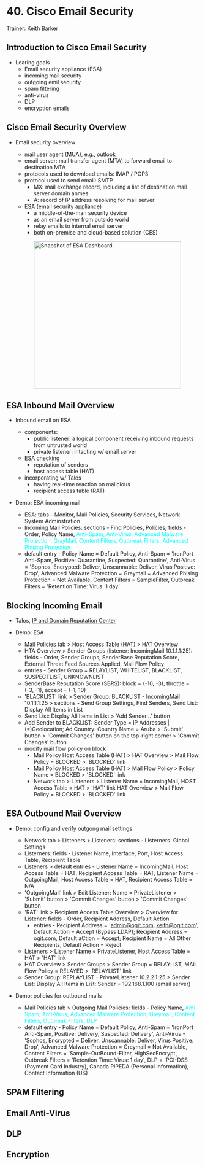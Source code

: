 # 40. Cisco Email Security

Trainer: Keith Barker



## Introduction to Cisco Email Security

- Learing goals
  - Email security appliance (ESA)
  - incoming mail security
  - outgoing emil security
  - spam filtering
  - anti-virus
  - DLP
  - encryption emails


## Cisco Email Security Overview

- Email security overview
  - mail user agent (MUA), e.g., outlook
  - email server: mail transfer agent (MTA) to forward email to destination MTA
  - protocols used to download emails: IMAP / POP3
  - protocol used to send email: SMTP
    - MX: mail exchange record, including a list of destination mail server domain anmes
    - A: record of IP address resolving for mail server
  - ESA (email security appliance)
    - a middle-of-the-man security device
    - as an email server from outside world
    - relay emails to internal email server
    - both on-premise and cloud-based solution (CES)

  <figure style="margin: 0.5em; display: flex; justify-content: center; align-items: center;">
    <img style="margin: 0.1em; padding-top: 0.5em; width: 40vw;"
      onclick= "window.open('page')"
      src    = "img/39-esadash.png"
      alt    = "Snapshot of ESA Dashboard"
      title  = "Snapshot of ESA Dashboard"
    />
  </figure>


## ESA Inbound Mail Overview

- Inbound email on ESA
  - components:
    - public listener: a logical component receiving inbound requests from untrusted world
    - private listener: intacting w/ email server
  - ESA checking
    - reputation of senders
    - host access table (HAT)
  - incorporating w/ Talos
    - having real-time reaction on malicious
    - recipient access table (RAT)


- Demo: ESA incoming mail
  - ESA: tabs - Monitor, Mail Policies, Security Services, Network System Adminstration
  - Incoming Mail Policies: sections - Find Policies, Policies; fields - Order, Policy Name, <span style="color: cyan;">Anti-Spam, Anti-Virus, Advanced Malware Protection, GrayMail, Content Filters, Outbreak Filters, Advanced Phising Protection</span>
  - default entry - Policy Name = Default Policy, Anti-Spam = 'IronPort Anti-Spam, Positive: Quarantine, Suspected: Quarantine', Anti-Virus = 'Sophos, Encrypted: Deliver, Unscannable: Deliver, Virus Positive: Drop', Advanced Malware Protection = Greymail = Advanced Phising Protection = Not Available, Content Filters = SampleFilter, Outbreak Filters = 'Retention Time: Virus: 1 day'


## Blocking Incoming Email

- Talos, [IP and Domain Reputation Center](https://talosintelligence.com/reputation_center)


- Demo: ESA 
  - Mail Policies tab > Host Access Table (HAT) > HAT Overview
  - HTA Overview > Sender Groups (listener: IncomingMail 10.1.1.1:25): fields - Order, Sender Groups, SenderBase Reputation Score, External Threat Feed Sources Applied, Mail Flow Policy
  - entries - Sender Group = RELAYLIST, WHITELIST, BLACKLIST, SUSPECTLIST, UNKNOWNLIST
  - SenderBase Reputation Score (SBRS): block = (-10, -3), throttle = (-3, -1), accept = (-1, 10)
  - 'BLACKLIST' link > Sender Group: BLACKLIST - IncomingMail 10.1.1.1:25 > sections - Send Group Settings, Find Senders, Send List: Display All Items in List
  - Send List: Display All Items in List > 'Add Sender...' button
  - Add Sender to BLACKLIST: Sender Type = IP Addresses | (*)Geolocation; Ad Country: Country Name = Aruba > 'Submit' button > 'Commit Changes' button on the top-right corner > 'Commit Changes' button
  - modify mail flow policy on block
    - Mail Policy Host Access Table (HAT) > HAT Overview > Mail Flow Policy = BLOCKED > 'BLOCKED' link
    - Mail Policy Host Access Table (HAT) > Mail Flow Policy > Policy Name = BLOCKED > 'BLOCKED' link
    - Network tab > Listeners > Listener Name = IncomingMail, HOST Access Table = HAT > 'HAT' link HAT Overview > Mail Flow Policy = BLOCKED > 'BLOCKED' link


## ESA Outbound Mail Overview

- Demo: config and verify outgong mail settings
  - Network tab > Listeners > Listeners: sections - Listerners. Global Settings
  - Listerners: fields - Listener Name, Interface, Port, Host Access Table, Recipient Table
  - Listeners > default entries - Listener Name = IncomingMail, Host Access Table = HAT, Recipient Access Table = RAT; Listener Name = OutgoingMail, Host Access Table = HAT, Recipient Access Table = N/A
  - 'OutgoingMail' link > Edit Listener: Name = PrivateListener > 'Submit' button > 'Commit Changes' button > 'Commit Changes' button
  - 'RAT' link > Recipient Access Table Overview > Overview for Listener: fields - Order, Recipient Address, Default Action
    - entries - Recipient Address = 'admin@ogit.com, keith@ogit.com', Default Action = Accept (Bypass LDAP); Recipient Address = ogit.com, Default aCtion = Accept; Recipient Name = All Other Recipients, Default Action = Reject
  - Listeners > Listener Name = PrivateListener, Host Access Table = HAT > 'HAT' link
  - HAT Overview > Sender Groups > Sender Group = RELAYLIST, MAil Flow Policy = RELAYED > 'RELAYLIST' link
  - Sender Group: REPLAYLIST - PrivateListener 10.2.2.1:25 > Sender List: Display All Items in List: Sender = 192.168.1.100 (email server)


- Demo: policies for outbound mails
  - Mail Policies tab > Outgoing Mail Policies: fields - Policy Name, <span style="color: cyan;">Anti-Spam, Anti-Virus, Advanced Malware Protection, Greymail, Content Filters, Outbreak Filters, DLP</span>
  - default entry - Policy Name = Default Policy, Anti-Spam = 'IronPort Anti-Spam, Positive: Delivery, Suspected: Delivery', Anti-Virus = 'Sophos, Encrypted = Deliver, Unscannable: Deliver, Virus Positive: Drop', Advanced Malware Protection = Greymail = Not Available, Content Filters = 'Sample-OutBound-Filter, HighSecEncrypt', Outbreak Filters = 'Retention Time: Virus: 1 day', DLP = 'PCI-DSS (Payment Card Industry), Canada PIPEDA (Personal Information), Contact Information (US)




## SPAM Filtering




## Email Anti-Virus




## DLP




## Encryption



